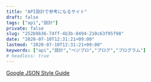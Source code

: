 ```yaml
---
title: "API設計で参考になるサイト"
draft: false
tags: ["api","設計"]
private: false
slug: "252b9b36-74ff-4b3b-8494-210c63f95f98"
date: "2020-07-10T12:31:21+09:00"
lastmod: "2020-07-10T12:31:21+09:00"
keywords: ["api","設計","ベジプロ","プログ","プログラム"]
# headless: true
---
```


[Google JSON Style Guide](https://google.github.io/styleguide/jsoncstyleguide.xml)
